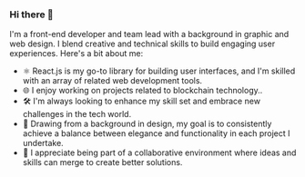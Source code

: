 ### Hi there 👋

<!--
**danilo-89/danilo-89** is a ✨ _special_ ✨ repository because its `README.md` (this file) appears on your GitHub profile.

Here are some ideas to get you started:

- 🔭 I’m currently working on ...
- 🌱 I’m currently learning ...
- 👯 I’m looking to collaborate on ...
- 🤔 I’m looking for help with ...
- 💬 Ask me about ...
- 📫 How to reach me: ...
- 😄 Pronouns: ...
- ⚡ Fun fact: ...
-->
I'm a front-end developer and team lead with a  background in graphic and web design. I blend creative and technical skills to build engaging user experiences. Here's a bit about me:

- ⚛️ React.js is my go-to library for building user interfaces, and I'm skilled with an array of related web development tools.
- 🌐 I enjoy working on projects related to blockchain technology..
- 🛠️ I'm always looking to enhance my skill set and embrace new challenges in the tech world.
- 🎨 Drawing from a background in design, my goal is to consistently achieve a balance between elegance and functionality in each project I undertake.
- 🤝 I appreciate being part of a collaborative environment where ideas and skills can merge to create better solutions.
